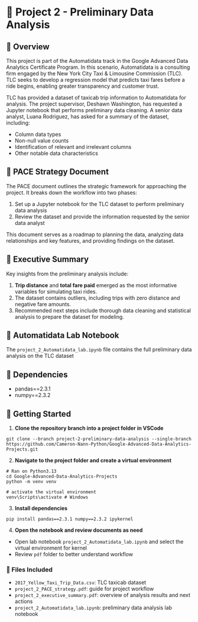 # 🚕 Project 2 - Preliminary Data Analysis

## 📘 Overview
This project is part of the Automatidata track in the Google Advanced Data Analytics Certificate Program. In this scenario, Automatidata is a consulting firm engaged by the New York City Taxi & Limousine Commission (TLC). TLC seeks to develop a regression model that predicts taxi fares before a ride begins, enabling greater transparency and customer trust.

TLC has provided a dataset of taxicab trip information to Automatidata for analysis. The project supervisor, Deshawn Washington, has requested a Jupyter notebook that performs preliminary data cleaning. A senior data analyst, Luana Rodriguez, has asked for a summary of the dataset, including:
- Column data types
- Non-null value counts
- Identification of relevant and irrelevant columns
- Other notable data characteristics

## 📄 PACE Strategy Document
The PACE document outlines the strategic framework for approaching the project. It breaks down the workflow into two phases:

1. Set up a Jupyter notebook for the TLC dataset to perform preliminary data analysis
2. Review the dataset and provide the information requested by the senior data analyst

This document serves as a roadmap to planning the data, analyzing data relationships and key features, and providing findings on the dataset.

## 📑 Executive Summary
Key insights from the preliminary analysis include:

1. **Trip distance** and **total fare paid** emerged as the most informative variables for simulating taxi rides.  
2. The dataset contains outliers, including trips with zero distance and negative fare amounts.  
3. Recommended next steps include thorough data cleaning and statistical analysis to prepare the dataset for modeling.

## 📑 Automatidata Lab Notebook
The `project_2_Automatidata_lab.ipynb` file contains the full preliminary data analysis on the TLC dataset

## 📑 Dependencies
- pandas==2.3.1
- numpy==2.3.2

## 📘 Getting Started

1. **Clone the repository branch into a project folder in VSCode**
```
git clone --branch project-2-preliminary-data-analysis --single-branch https://github.com/Cameron-Nann-Python/Google-Advanced-Data-Analytics-Projects.git
```
2. **Navigate to the project folder and create a virtual environment**
```
# Ran on Python3.13
cd Google-Advanced-Data-Analytics-Projects
python -m venv venv

# activate the virtual environment
venv\Scripts\activate # Windows
```
3. **Install dependencies**
```
pip install pandas==2.3.1 numpy==2.3.2 ipykernel
```
4. **Open the notebook and review documents as need**
- Open lab notebook `project_2_Automatidata_lab.ipynb` and select the virtual environment for kernel
- Review `pdf` folder to better understand workflow

### 📂 Files Included
- `2017_Yellow_Taxi_Trip_Data.csv`: TLC taxicab dataset
- `project_2_PACE_strategy.pdf`: guide for project workflow 
- `project_2_executive_summary.pdf`: overview of analysis results and next actions
- `project_2_Automatidata_lab.ipynb`: preliminary data analysis lab notebook
